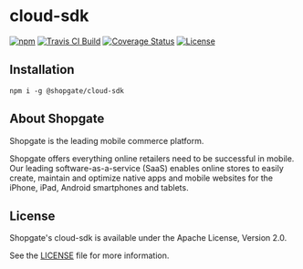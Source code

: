 # cloud-sdk

[![npm](https://img.shields.io/npm/v/@shopgate/cloud-sdk.svg)](https://www.npmjs.com/package/@shopgate/cloud-sdk)
[![Travis CI Build](https://travis-ci.org/shopgate/cloud-sdk.svg?branch=master)](https://travis-ci.org/shopgate/cloud-sdk)
[![Coverage Status](https://coveralls.io/repos/github/shopgate/cloud-sdk/badge.svg?branch=master)](https://coveralls.io/github/shopgate/cloud-sdk?branch=master)
[![License](https://img.shields.io/badge/License-Apache%202.0-blue.svg)](https://opensource.org/licenses/Apache-2.0)

## Installation

```
npm i -g @shopgate/cloud-sdk
```

## About Shopgate

Shopgate is the leading mobile commerce platform.

Shopgate offers everything online retailers need to be successful in mobile. Our leading
software-as-a-service (SaaS) enables online stores to easily create, maintain and optimize native
apps and mobile websites for the iPhone, iPad, Android smartphones and tablets.

## License

Shopgate's cloud-sdk is available under the Apache License, Version 2.0.

See the [LICENSE](./LICENSE) file for more information.
